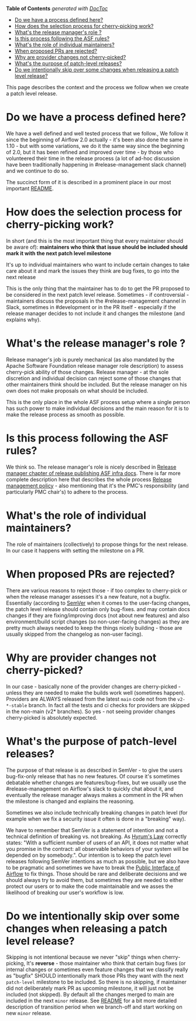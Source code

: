 <!--
 Licensed to the Apache Software Foundation (ASF) under one
 or more contributor license agreements.  See the NOTICE file
 distributed with this work for additional information
 regarding copyright ownership.  The ASF licenses this file
 to you under the Apache License, Version 2.0 (the
 "License"); you may not use this file except in compliance
 with the License.  You may obtain a copy of the License at

   http://www.apache.org/licenses/LICENSE-2.0

 Unless required by applicable law or agreed to in writing,
 software distributed under the License is distributed on an
 "AS IS" BASIS, WITHOUT WARRANTIES OR CONDITIONS OF ANY
 KIND, either express or implied.  See the License for the
 specific language governing permissions and limitations
 under the License.
 -->

<!-- START doctoc generated TOC please keep comment here to allow auto update -->
<!-- DON'T EDIT THIS SECTION, INSTEAD RE-RUN doctoc TO UPDATE -->
**Table of Contents**  *generated with [DocToc](https://github.com/thlorenz/doctoc)*

- [Do we have a process defined here?](#do-we-have-a-process-defined-here)
- [How does the selection process for cherry-picking work?](#how-does-the-selection-process-for-cherry-picking-work)
- [What's the release manager's role ?](#whats-the-release-managers-role-)
- [Is this process following the ASF rules?](#is-this-process-following-the-asf-rules)
- [What's the role of individual maintainers?](#whats-the-role-of-individual-maintainers)
- [When proposed PRs are rejected?](#when-proposed-prs-are-rejected)
- [Why are provider changes not cherry-picked?](#why-are-provider-changes-not-cherry-picked)
- [What's the purpose of patch-level releases?](#whats-the-purpose-of-patch-level-releases)
- [Do we intentionally skip over some changes when releasing a patch level release?](#do-we-intentionally-skip-over-some-changes-when-releasing-a-patch-level-release)

<!-- END doctoc generated TOC please keep comment here to allow auto update -->

This page describes the context and the process we follow when we create a patch level release.

# Do we have a process defined here?

We have a well defined and well tested process that we follow.,
We follow it since the beginning of Airflow 2.0 actually - it's been also done the same in 1.10 -
but with some variations, we do it the same way since the beginning of 2.0,
but it has been refined and improved over time - by those who volunteered their time in the release
process (a lot of ad-hoc discussion have been traditionally happening in #release-management slack channel)
and we continue to do so.

The succinct form of it is described in a prominent place in our most important
[README](../README.md#what-goes-into-the-next-release).

# How does the selection process for cherry-picking work?

In short (and this is the most important thing that every maintainer should be aware of):
**maintainers who think that issue should be included should mark it with the next patch level milestone**

It's up to individual maintainers who want to include certain changes to take care about it
and mark the issues they think are bug fixes, to go into the next release

This is the only thing that the maintainer has to do to get the PR proposed to be considered in
the next patch level release. Sometimes - if controversial - maintainers discuss the proposals in
the #release-management channel in Slack, sometimes in #development or in the PR itself -
especially if the release manager decides to not include it and changes the milestone (and explains why).

# What's the release manager's role ?

Release manager's job is purely mechanical (as also mandated by the Apache Software Foundation release
manager role description) to assess cherry-pick ability of those changes. Release manager -
at the sole discretion and individual decision can reject some of those changes that other maintainers think
should be included. But the release manager on his own does not make proposals on what should be included.

This is the only place in the whole ASF process setup where a single person has such power to
make individual decisions and the main reason for it is to make the release process as smooth as possible.

# Is this process following the ASF rules?

We think so. The release manager's role is nicely described in
[Release manager chapter of release publishing ASF infra docs](https://infra.apache.org/release-publishing.html#releasemanager).
There is far more complete description here that describes the whole process
[Release management policy](https://www.apache.org/legal/release-policy.html#management) - also mentioning
that it's the PMC's responsibility (and particularly PMC chair's) to adhere to the process.

# What's the role of individual maintainers?

The role of maintainers (collectively) to propose things for the next release.
In our case it happens with setting the milestone on a PR.

# When proposed PRs are rejected?

There are various reasons to reject those - if too complex to cherry-pick or when the release manager
assesses it's a new feature, not a bugfix. Essentially (according to [SemVer](https://semver.org/) when
it comes to the user-facing changes, the patch level release should contain only bug-fixes. and may
contain docs changes if they are fixing/improving docs (not about new features) and also environment/build
script changes (so non-user-facing changes) as they are pretty much always needed to keep the things
nicely building - those are usually skipped from the changelog as non-user facing).

# Why are provider changes not cherry-picked?

In our case - basically none of the provider changes are cherry-picked - unless they are needed to
make the builds work well (sometimes happen). Providers are ALWAYS released from the latest `main` code
not from the `v2-*-stable` branch. In fact all the tests and ci checks for providers are skipped in the
non-main (v2* branches). So yes - not seeing provider changes cherry-picked is absolutely expected.

# What's the purpose of patch-level releases?

The purpose of that release is as described in SemVer - to give the users bug-fix-only release that has no
new features. Of course it's sometimes debatable whether changes are features/bug-fixes, but we usually use
the #release-management on Airflow's slack to quickly chat about it, and eventually the release manager
always makes a comment in the PR when the milestone is changed and explains the reasoning.

Sometimes we also include technically breaking changes in patch level (for example when we fix a security
issue it often is done in a "breaking" way).

We have to remember that SemVer is a statement of intention and not a technical definition of breaking vs.
not breaking. As [Hyrum's Law](https://www.hyrumslaw.com/) correctly states: "With a sufficient number
of users of an API, it does not matter what you promise in the contract: all observable behaviors of
your system will be depended on by somebody.". Our intention is to keep the patch level releases following
SemVer intentions as much as possible, but we also have to be pragmatic and sometimes we have to break the
[Public Interface of Airflow](https://airflow.apache.org/docs/apache-airflow/stable/public-airflow-interface.html)
to fix things. Those should be rare and deliberate decisions and we should always try to avoid them,
but sometimes they are needed to either protect our users or to make the code maintainable and we asses
the likelihood of breaking our user's workflow is low.

# Do we intentionally skip over some changes when releasing a patch level release?

Skipping is not intentional because we never "skip" things when cherry-picking, It's **reverse** -
those maintainer who think that certain bug fixes (or internal changes or sometimes even feature changes
that we classify really as "bugfix" SHOULD intentionally mark those PRs they want with the next `patch-level`
milestone to be included.  So there is no skipping, if maintainer did not deliberately mark PR as
upcoming milestone, it will just not be included (not skipped). By default all the changes merged to main
are included in the next `minor` release. See [README](../README.md#what-goes-into-the-next-release) for
a bit more detailed description of transition period when we branch-off and start working on
new `minor` release.
